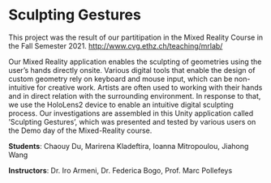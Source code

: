 # Sculpting Gestures

This project was the result of our partitipation in the Mixed Reality Course in the Fall Semester 2021. 
http://www.cvg.ethz.ch/teaching/mrlab/

Our Mixed Reality application enables the sculpting of geometries using the user’s hands directly onsite. Various digital tools that enable the design of custom
geometry rely on keyboard and mouse input, which can be non-intuitive for creative work. Artists are often used to working with their hands and in direct relation with the surrounding environment. In response to that, we use the HoloLens2 device to enable an intuitive digital sculpting process. Our investigations are assembled in this Unity application called ’Sculpting Gestures’, which was presented and tested by various users on the Demo day of the Mixed-Reality course.

**Students**:	Chaouy Du, Marirena Kladeftira, Ioanna Mitropoulou, Jiahong Wang

**Instructors**:	Dr. Iro Armeni, Dr. Federica Bogo, Prof. Marc Pollefeys
